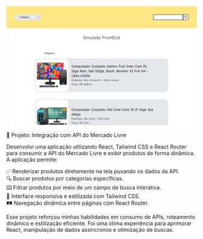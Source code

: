 <img src="./mercadoLivreAPI/src/assets/thumb.jpeg"/>

🚀 Projeto: Integração com API do Mercado Livre

Desenvolvi uma aplicação utilizando React, Tailwind CSS e React Router para consumir a API do Mercado Livre e exibir produtos de forma dinâmica. A aplicação permite:

✅ Renderizar produtos diretamente na tela puxando os dados da API.</br>
🔍 Buscar produtos por categorias específicas.</br>
⌨️ Filtrar produtos por meio de um campo de busca interativa.</br>
🎨 Interface responsiva e estilizada com Tailwind CSS.</br>
🛤️ Navegação dinâmica entre páginas com React Router.</br>

Esse projeto reforçou minhas habilidades em consumo de APIs, roteamento dinâmico e estilização eficiente. Foi uma ótima experiência para aprimorar React, manipulação de dados assíncronos e otimização de buscas.

